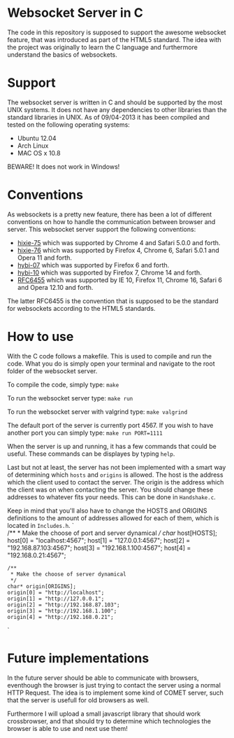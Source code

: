 # Websocket Server in C 

The code in this repository is supposed to support the awesome websocket 
feature, that was introduced as part of the HTML5 standard. The idea with the
project was originally to learn the C language and furthermore understand the
basics of websockets. 

# Support

The websocket server is written in C and should be supported by the most UNIX 
systems. It does not have any dependencies to other libraries than the standard
libraries in UNIX. As of 09/04-2013 it has been compiled and tested on the 
following operating systems:

* Ubuntu 12.04
* Arch Linux
* MAC OS x 10.8

BEWARE! It does not work in Windows!

# Conventions

As websockets is a pretty new feature, there has been a lot of different 
conventions on how to handle the communication between browser and server. This
websocket server support the following conventions:

* [hixie-75](http://tools.ietf.org/html/draft-hixie-thewebsocketprotocol-75) 
which was supported by Chrome 4 and Safari 5.0.0 and forth.
* [hixie-76](http://tools.ietf.org/html/draft-hixie-thewebsocketprotocol-76)
which was supported by Firefox 4, Chrome 6, Safari 5.0.1 and Opera 11 and forth.
* [hybi-07](http://tools.ietf.org/html/draft-ietf-hybi-thewebsocketprotocol-07)
which was supported by Firefox 6 and forth.
* [hybi-10](http://tools.ietf.org/html/draft-ietf-hybi-thewebsocketprotocol-10)
which was supported by Firefox 7, Chrome 14 and forth.
* [RFC6455](http://tools.ietf.org/html/rfc6455)
which was supported by IE 10, Firefox 11, Chrome 16, Safari 6 and Opera 12.10 
and forth.

The latter RFC6455 is the convention that is supposed to be the standard for
websockets according to the HTML5 standards.

# How to use
With the C code follows a makefile. This is used to compile and run the code.
What you do is simply open your terminal and navigate to the root folder of the
websocket server.

To compile the code, simply type:
`make`

To run the websocket server type:
`make run`

To run the websocket server with valgrind type:
`make valgrind`

The default port of the server is currently port 4567. If you wish to have 
another port you can simply type:
`make run PORT=1111`

When the server is up and running, it has a few commands that could be useful.
These commands can be displayes by typing `help`.

Last but not at least, the server has not been implemented with a smart way of
determining which `hosts` and `origins` is allowed. The host is the address 
which the client used to contact the server. The origin is the address which
the client was on when contacting the server. You should change these addresses
to whatever fits your needs. This can be done in `Handshake.c`.

Keep in mind that you'll also have to change the
HOSTS and ORIGINS definitions to the amount of addresses allowed for each of 
them, which is located in `Includes.h`.
`	
	/**
	 * Make the choose of port and server dynamical
	 */	
	char* host[HOSTS];
	host[0] = "localhost:4567";
	host[1] = "127.0.0.1:4567";
	host[2] = "192.168.87.103:4567";
	host[3] = "192.168.1.100:4567";
	host[4] = "192.168.0.21:4567";

	/**
	 * Make the choose of server dynamical
	 */
	char* origin[ORIGINS];
	origin[0] = "http://localhost";
	origin[1] = "http://127.0.0.1";
	origin[2] = "http://192.168.87.103";
	origin[3] = "http://192.168.1.100";
	origin[4] = "http://192.168.0.21"; 
`

# Future implementations

In the future server should be able to communicate with browsers, eventhough 
the browser is just trying to contact the server using a normal HTTP Request.
The idea is to implement some kind of COMET server, such that the server is
usefull for old browsers as well.

Furthermore I will upload a small javascript library that should work 
crossbrowser, and that should try to determine which technologies the browser
is able to use and next use them!

